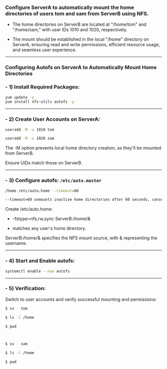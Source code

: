 ### Configure ServerA to automatically mount the home directories of users tom and sam from ServerB using NFS.

- The home directories on ServerB are located at "/home/tom" and "/home/sam," with user IDs 1010 and 1020, respectively.

- The mount should be established in the local "/home" directory on ServerA, ensuring read and write permissions, efficient resource usage, and seamless user experience.


________________________________________________________________________________________________


### Configuring Autofs on ServerA to Automatically Mount Home Directories



### - 1) Install Required Packages:

```bash
yum update -y
yum install nfs-utils autofs -y
```

________________________________________________________________________________________________

### - 2) Create User Accounts on ServerA:

```bash
useradd -M -u 1010 tom

useradd -M -u 1020 sam
```
The -M option prevents local home directory creation, as they'll be mounted from ServerB.

Ensure UIDs match those on ServerB.

________________________________________________________________________________________________


### - 3) Configure autofs: `/etc/auto.master`

```bash
/home /etc/auto.home --timeout=60

--timeout=60 unmounts inactive home directories after 60 seconds, conserving resources.
```


Create /etc/auto.home:

* -fstype=nfs,rw,sync ServerB:/home/&

* matches any user's home directory.

ServerB:/home/& specifies the NFS mount source, with & representing the username.


________________________________________________________________________________________________

### - 4) Start and Enable autofs:

```bash
systemctl enable --now autofs
```

________________________________________________________________________________________________

### - 5) Verification:

Switch to user accounts and verify successful mounting and permissions:

```bash
$ su - tom

$ ls -l /home

$ pwd



$ su - sam

$ ls -l /home

$ pwd
```
